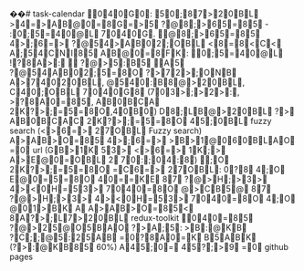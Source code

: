 ��#   t a s k - c a l e n d a r 
 
 040G0:     
 
  50;87>20BL  >4=>AB@0=8G=>5  ?@8;>65=85  -   :0;5=40@L  7040G.     
 
 @8;>65=85  4>;6=>  ?@54>AB02;OBL  <8=8<C<  A;54CNI85  AB@0=8FK:     
 
 0;5=40@L    
 
 !?8A>:    
 
   ?@>5:B5    
 
 
 
 A5  ?@54AB02;5=8O  ?>72>;ONB    
 
 A>74020BL,   @540:B8@>20BL,   C40;OBL  7040G8  ( 703>;>2>:,   >?8A0=85,   AB0BCA  2K?>;=5=8O, 40B0)     
 
 D8;LB@>20BL  ?>  AB0BCAC  2K?>;=5=8O    
 
 45;0BL  f u z z y   s e a r c h   ( <>6=>  27OBL  F u z z y   s e a r c h )     
 
 A>AB>O=85  4>;6=>  >B>1@060BLAO  =0  u r l   ( GB>1K  53>  <>6=>  1K;>  A>E@0=OBL  2  70:;04:8)     
 
 ;O  2K?>;=5=8O  =C6=>  27OBL:     
 
 0?8  4;O  E@0=5=8O  40==KE  87  ?@>H;>3>  4><0H=53>  7040=8O    
 
 @>CB5@  87  ?@>H;>3>  4><0H=53>  7040=8O    
 
 4;O  @01>BK  A  A>AB>O=85<  8A?>;L7>20BL  r e d u x - t o o l k i t     
 
 040=85  ?@>25@O5BAO  ?>A;5:     
 
 >B:@KB  ?C;;@5:25AB    
 
 =0?8A0=K  B5ABK  ( ?>:@KB85  6 0 % )     
 
 A45;0=  45?;>9  =0  g i t h u b   p a g e s     
 
 
